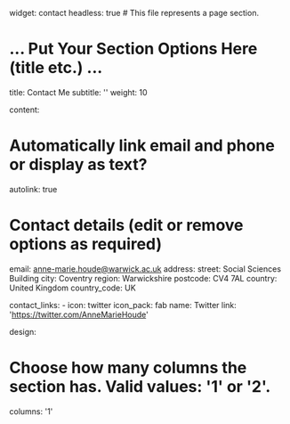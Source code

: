 widget: contact
headless: true  # This file represents a page section.

# ... Put Your Section Options Here (title etc.) ...
title: Contact Me
subtitle: ''
weight: 10

content:
  # Automatically link email and phone or display as text?
  autolink: true

  # Contact details (edit or remove options as required)
  email: anne-marie.houde@warwick.ac.uk
  address:
    street: Social Sciences Building
    city: Coventry
    region: Warwickshire
    postcode: CV4 7AL
    country: United Kingdom
    country_code: UK
  
  contact_links:
    - icon: twitter
      icon_pack: fab
      name: Twitter
      link: 'https://twitter.com/AnneMarieHoude'
 
design:
  # Choose how many columns the section has. Valid values: '1' or '2'.
  columns: '1'

